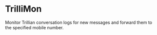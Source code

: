 TrilliMon
=========

Monitor Trillian conversation logs for new messages and forward them to the specified mobile number.

